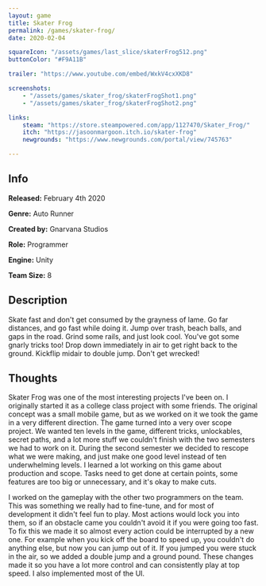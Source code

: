 ```yaml
---
layout: game
title: Skater Frog
permalink: /games/skater-frog/
date: 2020-02-04

squareIcon: "/assets/games/last_slice/skaterFrog512.png"
buttonColor: "#F9A11B"

trailer: "https://www.youtube.com/embed/WxkV4cxXKD8"

screenshots:
    - "/assets/games/skater_frog/skaterFrogShot1.png"
    - "/assets/games/skater_frog/skaterFrogShot2.png"

links:
    steam: "https://store.steampowered.com/app/1127470/Skater_Frog/"
    itch: "https://jasoonmargoon.itch.io/skater-frog"
    newgrounds: "https://www.newgrounds.com/portal/view/745763"

---
```


## Info
  <p><strong>Released:</strong> February 4th 2020 </p>
  <p><strong>Genre:</strong> Auto Runner </p>
  <p><strong>Created by:</strong> Gnarvana Studios </p>
  <p><strong>Role:</strong> Programmer </p>
  <p><strong>Engine:</strong> Unity </p>
  <p><strong>Team Size:</strong> 8 </p>

## Description
Skate fast and don't get consumed by the grayness of lame. Go far distances, and go fast while doing it. Jump over trash, beach balls, and gaps in the road. Grind some rails, and just look cool. You've got some gnarly tricks too! Drop down immediately in air to get right back to the ground. Kickflip midair to double jump. Don't get wrecked!

## Thoughts
Skater Frog was one of the most interesting projects I've been on. I originally started it as a college class project with some friends. The original concept was a small mobile game, but as we worked on it we took the game in a very different direction. The game turned into a very over scope project. We wanted ten levels in the game, different tricks, unlockables, secret paths, and a lot more stuff we couldn't finish with the two semesters we had to work on it. During the second semester we decided to rescope what we were making, and just make one good level instead of ten underwhelming levels. I learned a lot working on this game about production and scope. Tasks need to get done at certain points, some features are too big or unnecessary, and it's okay to make cuts.
<p>
I worked on the gameplay with the other two programmers on the team. This was something we really had to fine-tune, and for most of development it didn't feel fun to play. Most actions would lock you into them, so if an obstacle came you couldn't avoid it if you were going too fast. To fix this we made it so almost every action could be interrupted by a new one. For example when you kick off the board to speed up, you couldn't do anything else, but now you can jump out of it. If you jumped you were stuck in the air, so we added a double jump and a ground pound. These changes made it so you have a lot more control and can consistently play at top speed. I also implemented most of the UI.
</p>